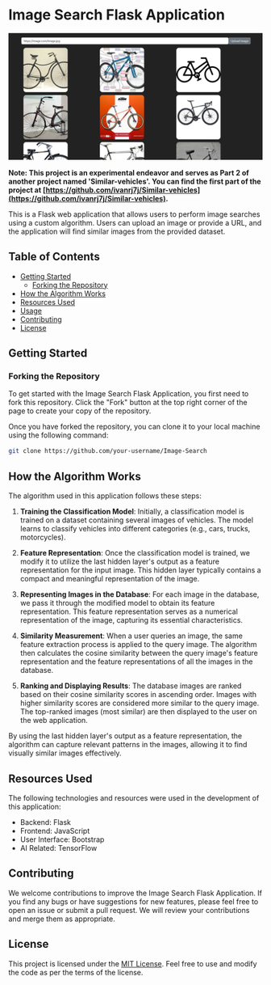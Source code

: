 # Image Search Flask Application

![Image Search App](app_screenshot.png)

**Note: This project is an experimental endeavor and serves as Part 2 of another project named 'Similar-vehicles'. You can find the first part of the project at [https://github.com/ivanrj7j/Similar-vehicles](https://github.com/ivanrj7j/Similar-vehicles).**

This is a Flask web application that allows users to perform image searches using a custom algorithm. Users can upload an image or provide a URL, and the application will find similar images from the provided dataset.

## Table of Contents

- [Getting Started](#getting-started)
  - [Forking the Repository](#forking-the-repository)
- [How the Algorithm Works](#how-the-algorithm-works)
- [Resources Used](#resources-used)
- [Usage](#usage)
- [Contributing](#contributing)
- [License](#license)

## Getting Started

### Forking the Repository

To get started with the Image Search Flask Application, you first need to fork this repository. Click the "Fork" button at the top right corner of the page to create your copy of the repository.

Once you have forked the repository, you can clone it to your local machine using the following command:

```bash
git clone https://github.com/your-username/Image-Search
```

## How the Algorithm Works

The algorithm used in this application follows these steps:

1. **Training the Classification Model**: Initially, a classification model is trained on a dataset containing several images of vehicles. The model learns to classify vehicles into different categories (e.g., cars, trucks, motorcycles).

2. **Feature Representation**: Once the classification model is trained, we modify it to utilize the last hidden layer's output as a feature representation for the input image. This hidden layer typically contains a compact and meaningful representation of the image.

3. **Representing Images in the Database**: For each image in the database, we pass it through the modified model to obtain its feature representation. This feature representation serves as a numerical representation of the image, capturing its essential characteristics.

4. **Similarity Measurement**: When a user queries an image, the same feature extraction process is applied to the query image. The algorithm then calculates the cosine similarity between the query image's feature representation and the feature representations of all the images in the database.

5. **Ranking and Displaying Results**: The database images are ranked based on their cosine similarity scores in ascending order. Images with higher similarity scores are considered more similar to the query image. The top-ranked images (most similar) are then displayed to the user on the web application.

By using the last hidden layer's output as a feature representation, the algorithm can capture relevant patterns in the images, allowing it to find visually similar images effectively.

## Resources Used

The following technologies and resources were used in the development of this application:

- Backend: Flask
- Frontend: JavaScript
- User Interface: Bootstrap
- AI Related: TensorFlow

## Contributing

We welcome contributions to improve the Image Search Flask Application. If you find any bugs or have suggestions for new features, please feel free to open an issue or submit a pull request. We will review your contributions and merge them as appropriate.

## License

This project is licensed under the [MIT License](LICENSE). Feel free to use and modify the code as per the terms of the license.

